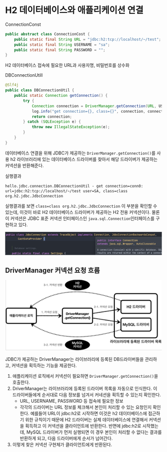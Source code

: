 # H2 데이터베이스와 애플리케이션 연결



ConnectionConst

~~~java
public abstract class ConnectionCost {
    public static final String URL = "jdbc:h2:tcp://localhost/~/test";
    public static final String USERNAME = "sa";
    public static final String PASSWORD = "";
}
~~~

H2 데이터베이스 접속에 필요한 URL과 사용자명, 비밀번호를 상수화



DBConnectionUtill

~~~java
@Slf4j
public class DBConnectionUtil {
    public static Connection getConnection() {
        try {
            Connection connection = DriverManager.getConnection(URL, USERNAME, PASSWORD);
            log.info("get connection={}, class={}", connection, connection.getClass());
            return connection;
        } catch (SQLException e) {
            throw new IllegalStateException(e);
        }
    }
}
~~~

데이터베이스 연결을 위해 JDBC가 제공하는 `DriverManager.getConnection()`를 사용
h2 라이브러리에 있는 데이터베이스 드라이버를 찾아서 해당 드라이버가 제공하는 커넥션을 반환해준다.



실행결과

~~~
hello.jdbc.connection.DBConnectionUtil - get connection=conn0: url=jdbc:h2:tcp://localhost/~/test user=SA, class=class org.h2.jdbc.JdbcConnection
~~~

실행결과를 보면 `class=class org.h2.jdbc.JdbcConnection` 이 부분을 확인할 수 있는데, 이것이 바로 H2 데이터베이스 드라이버가 제공하는 H2 전용 커넥션이다. 물론 이 커넥션은 JDBC 표준 커넥션 인터페이스인 `java.sql.Connection`인터페이스를 구현하고 있다.

![image-20220509161419139](../../md-images/image-20220509161419139.png)



## DriverManager 커넥션 요청 흐름

![image-20220509161729223](../../md-images/image-20220509161729223.png)

JDBC가 제공하는 DriverManager는 라이브러리에 등록된 DB드라이버들을 관리하고, 커넥션을 획득하는 기능을 제공한다.

1. 애플리케이션 로직에서 커넥션이 필요하면 `DriverManager.getConnection()`을 호출한다.
2. DriverManager는 라이브러리에 등록된 드라이버 목록을 자동으로 인식한다.
   이 드라이버들에게 순서대로 다음 정보를 넘겨서 커네션을 획득할 수 있는지 확인한다.
   * URL, USERNAME, PASSWORD 등 접속에 필요한 정보
   * 각각의 드라이버는 URL 정보를 체크해서 본인이 처리할 수 있는 요청인지 확인한다. 
     예를들어 URL이 jdbc:h2로 시작하면 이것은 h2 데이터베이스에 접근하기 위한 규칙이기 때문에 H2 드라이버는 실제 데이터베이스에 연결해서 커넥션을 획득하고 이 커넥션을 클라이언트에 반환한다.
     반면에 jdbc:h2로 시작했는데, MySQL 드라이버가 먼저 실행되면 이 경우 본인이 처리할 수 없다는 결과를 반환하게 되고, 다음 드라이버에게 순서가 넘어간다.
3. 이렇게 찾은 커넥션 구현체가 클라이언트에게 반환된다. 